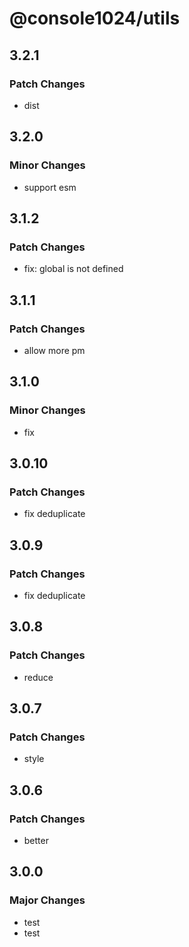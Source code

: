 # @console1024/utils

## 3.2.1

### Patch Changes

- dist

## 3.2.0

### Minor Changes

- support esm

## 3.1.2

### Patch Changes

- fix: global is not defined

## 3.1.1

### Patch Changes

- allow more pm

## 3.1.0

### Minor Changes

- fix

## 3.0.10

### Patch Changes

- fix deduplicate

## 3.0.9

### Patch Changes

- fix deduplicate

## 3.0.8

### Patch Changes

- reduce

## 3.0.7

### Patch Changes

- style

## 3.0.6

### Patch Changes

- better

## 3.0.0

### Major Changes

- test
- test
